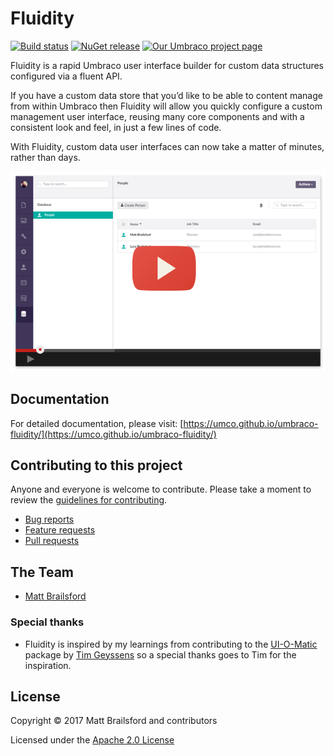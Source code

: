 # Fluidity

[![Build status](https://img.shields.io/appveyor/ci/UMCO/umbraco-fluidity.svg)](https://ci.appveyor.com/project/UMCO/umbraco-fluidity)
[![NuGet release](https://img.shields.io/nuget/v/Our.Umbraco.Fluidity.svg)](https://www.nuget.org/packages/Our.Umbraco.Fluidity)
[![Our Umbraco project page](https://img.shields.io/badge/our-umbraco-orange.svg)](https://our.umbraco.org/projects/backoffice-extensions/fluidity/)

Fluidity is a rapid Umbraco user interface builder for custom data structures configured via a fluent API. 

If you have a custom data store that you’d like to be able to content manage from within Umbraco then Fluidity will allow you quickly configure a custom management user interface, reusing many core components and with a consistent look and feel, in just a few lines of code. 

With Fluidity, custom data user interfaces can now take a matter of minutes, rather than days.

[![ScreenShot](docs/img/video-screenshot.png)](https://www.youtube.com/watch?v=lt8IRg2Svq0)

## Documentation 

For detailed documentation, please visit: [https://umco.github.io/umbraco-fluidity/](https://umco.github.io/umbraco-fluidity/)

## Contributing to this project

Anyone and everyone is welcome to contribute. Please take a moment to review the [guidelines for contributing](CONTRIBUTING.md).

* [Bug reports](CONTRIBUTING.md#bugs)
* [Feature requests](CONTRIBUTING.md#features)
* [Pull requests](CONTRIBUTING.md#pull-requests)


## The Team

* [Matt Brailsford](https://github.com/mattbrailsford)

### Special thanks

* Fluidity is inspired by my learnings from contributing to the [UI-O-Matic](https://github.com/TimGeyssens/UIOMatic) package by [Tim Geyssens](https://github.com/darrenferguson) so a special thanks goes to Tim for the inspiration.

## License

Copyright © 2017 Matt Brailsford and contributors

Licensed under the [Apache 2.0 License](LICENSE.md)